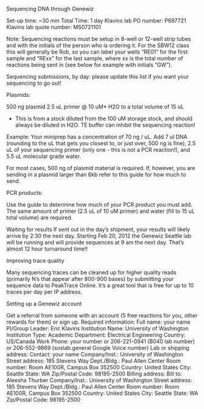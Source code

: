 Sequencing DNA through Genewiz

Set-up time: ~30 min
Total Time: 1 day
Klavins lab PO number: P697721
Klavins lab quote number: MS0721101

Note: Sequencing reactions must be setup in 8-well or 12-well strip tubes and with the initials of the person who is ordering it. For the SBW12 class this will generally be Rob, so you can label your wells “RE01” for the first sample and “RExx” for the last sample, where xx is the total number of reactions being sent in (see below for example with initials “GW”).


Sequencing submissions, by day: please update this list if you want your sequencing to go out!

Plasmids:

500 ng plasmid
2.5 uL primer @ 10 uM*
H2O to a total volume of 15 uL
* This is from a stock diluted from the 100 uM storage stock, and should always be diluted in H2O. TE buffer can inhibit the sequencing reaction!

Example: Your miniprep has a concentration of 70 ng / uL. Add 7 ul DNA (rounding to the uL that gets you closest to, or just over, 500 ng is fine), 2.5 uL of your sequencing primer (only one - this is not a PCR reaction!), and 5.5 uL molecular grade water.

For most cases, 500 ng of plasmid material is required. If, however, you are sending in a plasmid larger than 6kb refer to this guide for how much to send.

PCR products:

Use the guide to determine how much of your PCR product you must add. The same amount of primer (2.5 uL of 10 uM primer) and water (fill to 15 uL total volume) are required.

Waiting for results
If sent out in the day’s shipment, your results will likely arrive by 2:30 the next day. Starting Feb 20, 2012 the Genewiz Seattle lab will be running and will provide sequences at 9 am the next day. That’s almost 12 hour turnaround time!!

Improving trace quality 

Many sequencing traces can be cleaned up for higher quality reads (primarily N’s that appear after 800-900 bases) by submitting your sequence data to PeakTrace Online. It’s a great tool that is free for up to 10 traces per day per IP address.

Setting up a Genewiz account

Get a referral from someone with an account (5 free reactions for you, other rewards for them) or sign up.
Required information:
Full name: your name
PI/Group Leader: Eric Klavins
Institution Name: University of Washington
Institution Type: Academic
Department: Electrical Engineering
Country: US/Canada
Work Phone: your number or 206-221-0941 (B040 lab number) or 206-552-9869 (soslab.general Google Voice number)
Lab or shipping address:
Contact: your name
Company/Inst.: University of Washington
Street address: 185 Stevens Way
Dept./Bldg.: Paul Allen Center
Room number: Room AE100R, Campus Box 352500
Country: United States
City: Seattle
State: WA
Zip/Postal Code: 98195-2500
Billing address:
Bill to: Aleesha Thurber
Company/Inst.: University of Washington
Street address: 185 Stevens Way
Dept./Bldg.: Paul Allen Center
Room number: Room AE100R, Campus Box 352500
Country: United States
City: Seattle
State: WA
Zip/Postal Code: 98195-2500
